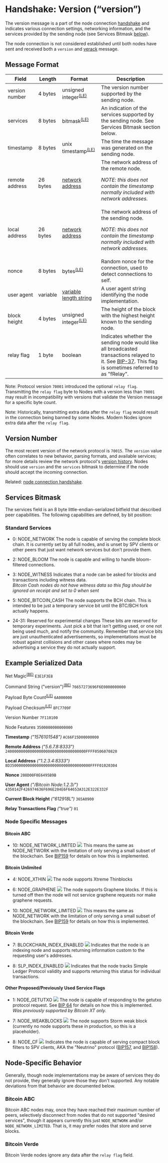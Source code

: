 
# Handshake: Version (“version”)

The version message is a part of the node connection [handshake](/protocol/network/node-handshake) and indicates various connection settings, networking information, and the services provided by the sending node (see Services Bitmask [below](#services-bitmask)).

The node connection is not considered established until both nodes have sent and received both a `version` and [verack](/protocol/network/messages/verack) message.

## Message Format

| Field | Length | Format | Description |
|--|--|--|--|
| version number | 4 bytes | unsigned integer<sup>[(LE)](/protocol/misc/endian/little)</sup> | The version number supported by the sending node. |
| services | 8 bytes | bitmask<sup>[(LE)](/protocol/misc/endian/little)</sup> | An indication of the services supported by the sending node.  See Services Bitmask section below. |
| timestamp | 8 bytes | unix timestamp<sup>[(LE)](/protocol/misc/endian/little)</sup> | The time the message was generated on the sending node. |
| remote address | 26 bytes | [network address](/protocol/formats/network-address) | The network address of the remote node.  <p>_NOTE: this does not contain the timestamp normally included with network addresses._</p> |
| local address | 26 bytes | [network address](/protocol/formats/network-address) | The network address of the sending node. <p>_NOTE: this does not contain the timestamp normally included with network addresses._</p> |
| nonce | 8 bytes | bytes<sup>[(LE)](/protocol/misc/endian/little)</sup> | Random nonce for the connection, used to detect connections to self. |
| user agent | variable | [variable length string](/protocol/formats/variable-length-string) | A user agent string identifying the node implementation. |
| block height | 4 bytes | unsigned integer<sup>[(LE)](/protocol/misc/endian/little)</sup> | The height of the block with the highest height known to the sending node. |
| relay flag | 1 byte | boolean | Indicates whether the sending node would like all broadcasted transactions relayed to it.  See [BIP-37](/protocol/forks/bip-0037).  This flag is sometimes referred to as "fRelay". |

Note: Protocol version `70001` introduced the optional `relay flag`.
Transmitting the `relay flag` byte to Nodes with a version less than `70001` may result in incompatibility with versions that validate the Version message for a specific byte count.

Note: Historically, transmitting extra data after the `relay flag` would result in the connection being banned by some Nodes.
Modern Nodes ignore extra data after the `relay flag`.


## Version Number

The most recent version of the network protocol is `70015`.
The `version` value often correlates to new behavior, parsing formats, and available services; for more details review the network protocol's [version history](/history/protocol-version).
Nodes should use `version` and the `services` bitmask to determine if the node should accept the incoming connection.

Related: [node connection handshake](/protocol/network/node-handshake).

## Services Bitmask
The services field is an 8 byte little-endian-serialized bitfield that described peer capabilities.
The following capabilities are defined, by bit position:

### Standard Services
* 0: NODE_NETWORK
	The node is capable of serving the complete block chain.
It is currently set by all full nodes, and is unset by SPV clients or other peers that just want network services but don't provide them.

* 2: NODE_BLOOM 
	The node is capable and willing to handle bloom-filtered connections.

* 3: NODE_WITNESS
	Indicates that a node can be asked for blocks and transactions including witness data.  
	*Bitcoin Cash nodes do not have witness data so this flag should be ignored on receipt and set to 0 when sent*

* 5: NODE_BITCOIN_CASH 
	The node supports the BCH chain.
This is intended to be just a temporary service bit until the BTC/BCH fork actually happens.

* 24-31: Reserved for experimental changes
	These bits are reserved for temporary experiments.
Just pick a bit that isn't getting used, or one not being used much, and notify the community.
Remember that service bits are just unauthenticated advertisements, so implementations must be robust against collisions and other cases where nodes may be advertising a service they do not actually support.

## Example Serialized Data

Net Magic<sup>[(BE)](/protocol/misc/endian/little)</sup>
`E3E1F3E8`

Command String ("version")<sup>[(BE)](/protocol/misc/endian/big)</sup>
`76657273696F6E0000000000`

Payload Byte Count<sup>[(LE)](/protocol/misc/endian/little)</sup>
`6A000000`

Payload Checksum<sup>[(LE)](/protocol/network/messages/message-checksum)</sup>
`8FC7709F`

Version Number
`7F110100`

Node Features
`3500000000000000`

**Timestamp** *("1576101548")*
`AC66F15D00000000`

**Remote Address** *("5.6.7.8:8333")*
`240000000000000000000000000000000000FFFF0506070820`

**Local Address** *("1.2.3.4:8333")*
`8D350000000000000000000000000000000000FFFF01020304`

**Nonce**
`208D00F0E6495B9B`

**User Agent** *("/Bitcoin Node:1.2.3/")*
`4350142F426974636F696E204E6F64653A312E322E332F`

**Current Block Height** *("612918L")*
`365A0900`

**Relay Transactions Flag** *("true")*
`01`


### Node Specific Messages

#### Bitcoin ABC

* 10: NODE_NETWORK_LIMITED <img src="/_static_/images/warning.png" />
	This means the same as NODE_NETWORK with the limitation of only serving a small subset of the blockchain.
See [BIP159](/protocol/forks/bip-0159) for details on how this is implemented.

#### Bitcoin Unlimited

* 4: NODE_XTHIN  <img src="/_static_/images/warning.png" />
	The node supports Xtreme Thinblocks

* 6: NODE_GRAPHENE <img src="/_static_/images/warning.png" />
	The node supports Graphene blocks.
If this is turned off then the node will not service graphene requests nor make graphene requests.

* 10: NODE_NETWORK_LIMITED <img src="/_static_/images/warning.png" />
	This means the same as NODE_NETWORK with the limitation of only serving a small subset of the blockchain.
See [BIP159](/protocol/forks/bip-0159) for details on how this is implemented.

#### Bitcoin Verde

* 7: BLOCKCHAIN_INDEX_ENABLED <img src="/_static_/images/warning.png" />
	Indicates that the node is an indexing node and supports returning information custom to the requesting user's addresses.

* 8: SLP_INDEX_ENABLED <img src="/_static_/images/warning.png" />
	Indicates that the node tracks Simple Ledger Protocol validity and supports returning this status for individual transactions.

#### Other Proposed/Previously Used Service Flags

* 1: NODE_GETUTXO <img src="/_static_/images/warning.png" />
The node is capable of responding to the getutxo protocol request.
See [BIP 64](/protocol/forks/bip-0064) for details on how this is implemented.
_Was previously supported by Bitcoin XT only._

* 7: NODE_WEAKBLOCKS <img src="/_static_/images/warning.png" />
	The node supports Storm weak block (currently no node supports these in production, so this is a placeholder).

* 8: NODE_CF <img src="/_static_/images/warning.png" />
	Indicates the node is capable of serving compact block filters to SPV clients, AKA the "Neutrino" protocol ([BIP157](/protocol/forks/bip-0157), and [BIP158](/protocol/forks/bip-0158)).

## Node-Specific Behavior

Generally, though node implementations may be aware of services they do not provide, they generally ignore those they don't supported.
Any notable deviations from that behavior are documented below.

### Bitcoin ABC

Bitcoin ABC nodes may, once they have reached their maximum number of peers, selectively disconnect from nodes that do not supported "desired services", though it appears currently this just `NODE_NETWORK` and/or `NODE_NETWORK_LIMITED`.
That is, it may prefer nodes that store and serve blocks.

### Bitcoin Verde

Bitcoin Verde nodes ignore any data after the `relay flag` field.